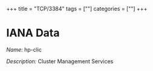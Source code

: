+++
title = "TCP/3384"
tags = [""]
categories = [""]
+++

# IANA Data

_Name:_ hp-clic

_Description:_ Cluster Management Services

